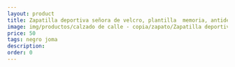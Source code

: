 ```yaml
---
layout: product
title: Zapatilla deportiva señora de velcro, plantilla  memoria, antideslizante 
image: img/productos/calzado de calle - copia/zapato/Zapatilla deportiva señora de velcro, plantilla  memoria, antideslizante =50=negro joma.webp
price: 50
tags: negro joma
description: 
order: 0
---
```

